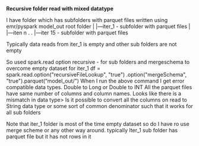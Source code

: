 **Recursive folder read with mixed datatype**

I have folder which has subfolders with parquet files written using emr/pyspark model_out root folder | |—iter_1 -
subfolder with parquet files | |—iten n . . |—iter 15 - subfolder with parquet files

Typically data reads from iter_1 is empty and other sub folders are not empty

So used spark.read option recursive - for sub folders and mergeschema to overcome empty dataset for iter_1 df =
spark.read.option("recursiveFileLookup", "true")
.option("mergeSchema", "true").parquet(“model_out/")
When I run the above command I get error compatible data types. Double to Long or Double to INT All the parquet files
have same number of columns and column names. Looks like there is a mismatch in data type> Is it possible to convert all
the columns on read to String data type or some sort of common denominator such that it works for all sub folders

Note that iter_1 folder is most of the time empty dataset so do I have ro use merge scheme or any other way around.
typically Iter_1 sub folder has parquet file but it has not rows in it 